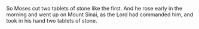 So Moses cut two tablets of stone like the first. And he rose early in the morning and went up on Mount Sinai, as the Lord had commanded him, and took in his hand two tablets of stone.
